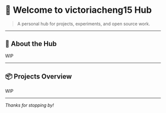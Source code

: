 # 👋 Welcome to victoriacheng15 Hub

> A personal hub for projects, experiments, and open source work.

---

## 🚀 About the Hub

WIP

---

## 📦 Projects Overview

WIP

---


_Thanks for stopping by!_
